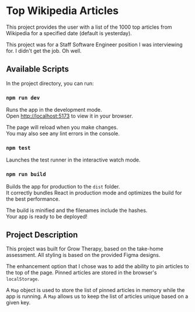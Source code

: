 # Top Wikipedia Articles

This project provides the user with a list of the 1000 top articles from Wikipedia for a specified date (default is yesterday).

This project was for a Staff Software Engineer position I was interviewing for. I didn't get the job. Oh well.

## Available Scripts

In the project directory, you can run:

### `npm run dev`

Runs the app in the development mode.\
Open [http://localhost:5173](http://localhost:5173) to view it in your browser.

The page will reload when you make changes.\
You may also see any lint errors in the console.

### `npm test`

Launches the test runner in the interactive watch mode.

### `npm run build`

Builds the app for production to the `dist` folder.\
It correctly bundles React in production mode and optimizes the build for the best performance.

The build is minified and the filenames include the hashes.\
Your app is ready to be deployed!

## Project Description

This project was built for Grow Therapy, based on the take-home assessment. All styling is based on the provided Figma designs.

The enhancement option that I chose was to add the ability to pin articles to the top of the page. Pinned articles are stored in the browser's `localStorage`.

A `Map` object is used to store the list of pinned articles in memory while the app is running. A `Map` allows us to keep the list of articles unique based on a given key.
